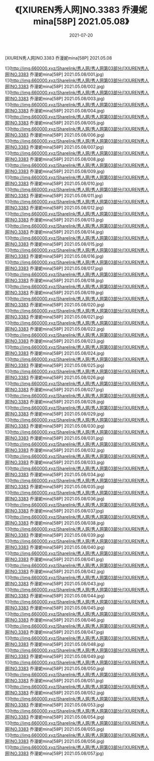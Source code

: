 ﻿---
layout: post
title:  《[XIUREN秀人网]NO.3383 乔漫妮mina[58P] 2021.05.08》
date:   2021-07-20
img: http://img.660000.xyz/Sharelink/秀人网/秀人网第03部分/[XIUREN秀人网]NO.3383 乔漫妮mina[58P] 2021.05.08/000.jpg
categories: [美女, 清纯, 唯美]
---

[XIUREN秀人网]NO.3383 乔漫妮mina[58P] 2021.05.08

  ![](http://img.660000.xyz/Sharelink/秀人网/秀人网第03部分/[XIUREN秀人网]NO.3383 乔漫妮mina[58P] 2021.05.08/001.jpg) <br> ![](http://img.660000.xyz/Sharelink/秀人网/秀人网第03部分/[XIUREN秀人网]NO.3383 乔漫妮mina[58P] 2021.05.08/002.jpg) <br> ![](http://img.660000.xyz/Sharelink/秀人网/秀人网第03部分/[XIUREN秀人网]NO.3383 乔漫妮mina[58P] 2021.05.08/003.jpg) <br> ![](http://img.660000.xyz/Sharelink/秀人网/秀人网第03部分/[XIUREN秀人网]NO.3383 乔漫妮mina[58P] 2021.05.08/004.jpg) <br> ![](http://img.660000.xyz/Sharelink/秀人网/秀人网第03部分/[XIUREN秀人网]NO.3383 乔漫妮mina[58P] 2021.05.08/005.jpg) <br> ![](http://img.660000.xyz/Sharelink/秀人网/秀人网第03部分/[XIUREN秀人网]NO.3383 乔漫妮mina[58P] 2021.05.08/006.jpg) <br> ![](http://img.660000.xyz/Sharelink/秀人网/秀人网第03部分/[XIUREN秀人网]NO.3383 乔漫妮mina[58P] 2021.05.08/007.jpg) <br> ![](http://img.660000.xyz/Sharelink/秀人网/秀人网第03部分/[XIUREN秀人网]NO.3383 乔漫妮mina[58P] 2021.05.08/008.jpg) <br> ![](http://img.660000.xyz/Sharelink/秀人网/秀人网第03部分/[XIUREN秀人网]NO.3383 乔漫妮mina[58P] 2021.05.08/009.jpg) <br> ![](http://img.660000.xyz/Sharelink/秀人网/秀人网第03部分/[XIUREN秀人网]NO.3383 乔漫妮mina[58P] 2021.05.08/010.jpg) <br> ![](http://img.660000.xyz/Sharelink/秀人网/秀人网第03部分/[XIUREN秀人网]NO.3383 乔漫妮mina[58P] 2021.05.08/011.jpg) <br> ![](http://img.660000.xyz/Sharelink/秀人网/秀人网第03部分/[XIUREN秀人网]NO.3383 乔漫妮mina[58P] 2021.05.08/012.jpg) <br> ![](http://img.660000.xyz/Sharelink/秀人网/秀人网第03部分/[XIUREN秀人网]NO.3383 乔漫妮mina[58P] 2021.05.08/013.jpg) <br> ![](http://img.660000.xyz/Sharelink/秀人网/秀人网第03部分/[XIUREN秀人网]NO.3383 乔漫妮mina[58P] 2021.05.08/014.jpg) <br> ![](http://img.660000.xyz/Sharelink/秀人网/秀人网第03部分/[XIUREN秀人网]NO.3383 乔漫妮mina[58P] 2021.05.08/015.jpg) <br> ![](http://img.660000.xyz/Sharelink/秀人网/秀人网第03部分/[XIUREN秀人网]NO.3383 乔漫妮mina[58P] 2021.05.08/016.jpg) <br> ![](http://img.660000.xyz/Sharelink/秀人网/秀人网第03部分/[XIUREN秀人网]NO.3383 乔漫妮mina[58P] 2021.05.08/017.jpg) <br> ![](http://img.660000.xyz/Sharelink/秀人网/秀人网第03部分/[XIUREN秀人网]NO.3383 乔漫妮mina[58P] 2021.05.08/018.jpg) <br> ![](http://img.660000.xyz/Sharelink/秀人网/秀人网第03部分/[XIUREN秀人网]NO.3383 乔漫妮mina[58P] 2021.05.08/019.jpg) <br> ![](http://img.660000.xyz/Sharelink/秀人网/秀人网第03部分/[XIUREN秀人网]NO.3383 乔漫妮mina[58P] 2021.05.08/020.jpg) <br> ![](http://img.660000.xyz/Sharelink/秀人网/秀人网第03部分/[XIUREN秀人网]NO.3383 乔漫妮mina[58P] 2021.05.08/021.jpg) <br> ![](http://img.660000.xyz/Sharelink/秀人网/秀人网第03部分/[XIUREN秀人网]NO.3383 乔漫妮mina[58P] 2021.05.08/022.jpg) <br> ![](http://img.660000.xyz/Sharelink/秀人网/秀人网第03部分/[XIUREN秀人网]NO.3383 乔漫妮mina[58P] 2021.05.08/023.jpg) <br> ![](http://img.660000.xyz/Sharelink/秀人网/秀人网第03部分/[XIUREN秀人网]NO.3383 乔漫妮mina[58P] 2021.05.08/024.jpg) <br> ![](http://img.660000.xyz/Sharelink/秀人网/秀人网第03部分/[XIUREN秀人网]NO.3383 乔漫妮mina[58P] 2021.05.08/025.jpg) <br> ![](http://img.660000.xyz/Sharelink/秀人网/秀人网第03部分/[XIUREN秀人网]NO.3383 乔漫妮mina[58P] 2021.05.08/026.jpg) <br> ![](http://img.660000.xyz/Sharelink/秀人网/秀人网第03部分/[XIUREN秀人网]NO.3383 乔漫妮mina[58P] 2021.05.08/027.jpg) <br> ![](http://img.660000.xyz/Sharelink/秀人网/秀人网第03部分/[XIUREN秀人网]NO.3383 乔漫妮mina[58P] 2021.05.08/028.jpg) <br> ![](http://img.660000.xyz/Sharelink/秀人网/秀人网第03部分/[XIUREN秀人网]NO.3383 乔漫妮mina[58P] 2021.05.08/029.jpg) <br> ![](http://img.660000.xyz/Sharelink/秀人网/秀人网第03部分/[XIUREN秀人网]NO.3383 乔漫妮mina[58P] 2021.05.08/030.jpg) <br> ![](http://img.660000.xyz/Sharelink/秀人网/秀人网第03部分/[XIUREN秀人网]NO.3383 乔漫妮mina[58P] 2021.05.08/031.jpg) <br> ![](http://img.660000.xyz/Sharelink/秀人网/秀人网第03部分/[XIUREN秀人网]NO.3383 乔漫妮mina[58P] 2021.05.08/032.jpg) <br> ![](http://img.660000.xyz/Sharelink/秀人网/秀人网第03部分/[XIUREN秀人网]NO.3383 乔漫妮mina[58P] 2021.05.08/033.jpg) <br> ![](http://img.660000.xyz/Sharelink/秀人网/秀人网第03部分/[XIUREN秀人网]NO.3383 乔漫妮mina[58P] 2021.05.08/034.jpg) <br> ![](http://img.660000.xyz/Sharelink/秀人网/秀人网第03部分/[XIUREN秀人网]NO.3383 乔漫妮mina[58P] 2021.05.08/035.jpg) <br> ![](http://img.660000.xyz/Sharelink/秀人网/秀人网第03部分/[XIUREN秀人网]NO.3383 乔漫妮mina[58P] 2021.05.08/036.jpg) <br> ![](http://img.660000.xyz/Sharelink/秀人网/秀人网第03部分/[XIUREN秀人网]NO.3383 乔漫妮mina[58P] 2021.05.08/037.jpg) <br> ![](http://img.660000.xyz/Sharelink/秀人网/秀人网第03部分/[XIUREN秀人网]NO.3383 乔漫妮mina[58P] 2021.05.08/038.jpg) <br> ![](http://img.660000.xyz/Sharelink/秀人网/秀人网第03部分/[XIUREN秀人网]NO.3383 乔漫妮mina[58P] 2021.05.08/039.jpg) <br> ![](http://img.660000.xyz/Sharelink/秀人网/秀人网第03部分/[XIUREN秀人网]NO.3383 乔漫妮mina[58P] 2021.05.08/040.jpg) <br> ![](http://img.660000.xyz/Sharelink/秀人网/秀人网第03部分/[XIUREN秀人网]NO.3383 乔漫妮mina[58P] 2021.05.08/041.jpg) <br> ![](http://img.660000.xyz/Sharelink/秀人网/秀人网第03部分/[XIUREN秀人网]NO.3383 乔漫妮mina[58P] 2021.05.08/042.jpg) <br> ![](http://img.660000.xyz/Sharelink/秀人网/秀人网第03部分/[XIUREN秀人网]NO.3383 乔漫妮mina[58P] 2021.05.08/043.jpg) <br> ![](http://img.660000.xyz/Sharelink/秀人网/秀人网第03部分/[XIUREN秀人网]NO.3383 乔漫妮mina[58P] 2021.05.08/044.jpg) <br> ![](http://img.660000.xyz/Sharelink/秀人网/秀人网第03部分/[XIUREN秀人网]NO.3383 乔漫妮mina[58P] 2021.05.08/045.jpg) <br> ![](http://img.660000.xyz/Sharelink/秀人网/秀人网第03部分/[XIUREN秀人网]NO.3383 乔漫妮mina[58P] 2021.05.08/046.jpg) <br> ![](http://img.660000.xyz/Sharelink/秀人网/秀人网第03部分/[XIUREN秀人网]NO.3383 乔漫妮mina[58P] 2021.05.08/047.jpg) <br> ![](http://img.660000.xyz/Sharelink/秀人网/秀人网第03部分/[XIUREN秀人网]NO.3383 乔漫妮mina[58P] 2021.05.08/048.jpg) <br> ![](http://img.660000.xyz/Sharelink/秀人网/秀人网第03部分/[XIUREN秀人网]NO.3383 乔漫妮mina[58P] 2021.05.08/049.jpg) <br> ![](http://img.660000.xyz/Sharelink/秀人网/秀人网第03部分/[XIUREN秀人网]NO.3383 乔漫妮mina[58P] 2021.05.08/050.jpg) <br> ![](http://img.660000.xyz/Sharelink/秀人网/秀人网第03部分/[XIUREN秀人网]NO.3383 乔漫妮mina[58P] 2021.05.08/051.jpg) <br> ![](http://img.660000.xyz/Sharelink/秀人网/秀人网第03部分/[XIUREN秀人网]NO.3383 乔漫妮mina[58P] 2021.05.08/052.jpg) <br> ![](http://img.660000.xyz/Sharelink/秀人网/秀人网第03部分/[XIUREN秀人网]NO.3383 乔漫妮mina[58P] 2021.05.08/053.jpg) <br> ![](http://img.660000.xyz/Sharelink/秀人网/秀人网第03部分/[XIUREN秀人网]NO.3383 乔漫妮mina[58P] 2021.05.08/054.jpg) <br> ![](http://img.660000.xyz/Sharelink/秀人网/秀人网第03部分/[XIUREN秀人网]NO.3383 乔漫妮mina[58P] 2021.05.08/055.jpg) <br> ![](http://img.660000.xyz/Sharelink/秀人网/秀人网第03部分/[XIUREN秀人网]NO.3383 乔漫妮mina[58P] 2021.05.08/056.jpg) <br> ![](http://img.660000.xyz/Sharelink/秀人网/秀人网第03部分/[XIUREN秀人网]NO.3383 乔漫妮mina[58P] 2021.05.08/057.jpg) <br>